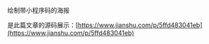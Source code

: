 绘制带小程序码的海报

是此篇文章的源码展示：[https://www.jianshu.com/p/5ffd483041eb](https://www.jianshu.com/p/5ffd483041eb)